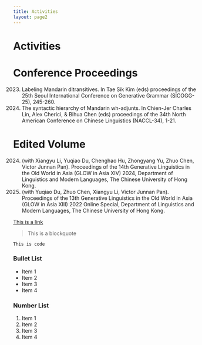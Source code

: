 ```yaml
---
title: Activities
layout: page2
---
```


# Activities



# Conference Proceedings

2023. Labeling Mandarin ditransitives. In Tae Sik Kim (eds) proceedings of the 25th Seoul International Conference on Generative Grammar 
(SICOGG-25), 245-260.
2023. The syntactic hierarchy of Mandarin wh-adjunts. In Chien-Jer Charles Lin, Alex Cherici, & Bihua Chen (eds) proceedings of the 34th North 
American Conference on Chinese Linguistics (NACCL-34), 1-21. 

# Edited Volume

2024. (with Xiangyu Li, Yuqiao Du,  Chenghao Hu, Zhongyang Yu, Zhuo Chen, Victor Junnan Pan). Proceedings of the 14th Generative Linguistics in 
the Old World in Asia (GLOW in Asia XIV) 2024, Department of Linguistics and Modern Languages, The Chinese University of Hong Kong. 
2022. (with Yuqiao Du, Zhuo Chen, Xiangyu Li, Victor Junnan Pan). Proceedings of the 13th Generative Linguistics in the Old World in Asia (GLOW 
in Asia XIII) 2022 Online Special, Department of Linguistics and Modern Languages, The Chinese University of Hong Kong. 



[This is a link](#)

> This is a blockquote

`This is code`

### Bullet List
* Item 1
* Item 2
* Item 3
* Item 4

### Number List
1. Item 1
2. Item 2
3. Item 3
4. Item 4
